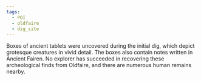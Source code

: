 ```yaml
---
tags:
  - POI
  - oldfaire
  - dig_site
---
```

Boxes of ancient tablets were uncovered during the initial dig, which depict grotesque creatures in vivid detail. The boxes also contain notes written in Ancient Fairen. No explorer has succeeded in recovering these archeological finds from Oldfaire, and there are numerous human remains nearby.